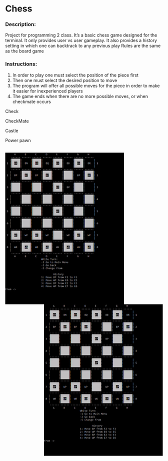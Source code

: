 # Chess


### Description:
  Project for programming 2 class.
  It’s a basic chess game designed for the terminal.
  It only provides user vs user gameplay.
  It also provides a history setting in which one can backtrack to any previous play
  Rules are the same as the board game
  
  
 ### Instructions:
  1. In order to play one must select the position of the piece first
  2. Then one must select the desired position to move
  3. The program will offer all possible moves for the piece in order to make it easier for inexperienced players 
  4. The game ends when there are no more possible moves, or when checkmate occurs
  
  Check
 
 CheckMate
 
 Castle
 
 Power pawn
 
 <br/>


  <img src="https://github.com/Jcvarela/Chess/blob/master/images/finish.gif" align="left" width="380"/>

 

<img src="https://github.com/Jcvarela/Chess/blob/master/images/finish.gif" align="right" width="380"/>

 

 
 
 


